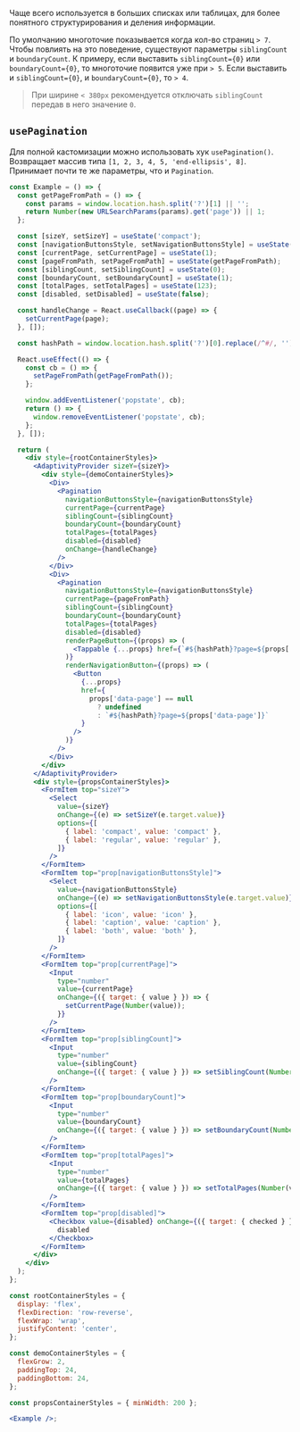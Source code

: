 Чаще всего используется в больших списках или таблицах, для более понятного структурирования и деления информации.

По умолчанию многоточие показывается когда кол-во страниц `> 7`. Чтобы повлиять на это поведение, существуют параметры `siblingCount` и `boundaryCount`.
К примеру, если выставить `siblingCount={0}` или `boundaryCount={0}`, то многоточие появится уже при `> 5`.
Если выставить и `siblingCount={0}`, и `boundaryCount={0}`, то `> 4`.

> При ширине `< 380px` рекомендуется отключать `siblingCount` передав в него значение `0`.

## `usePagination`

Для полной кастомизации можно использовать хук `usePagination()`. Возвращает массив типа `[1, 2, 3, 4, 5, 'end-ellipsis', 8]`. Принимает почти те же параметры, что и `Pagination`.

```jsx { "props": { "layout": false, "adaptivity": true, "iframe": false } }
const Example = () => {
  const getPageFromPath = () => {
    const params = window.location.hash.split('?')[1] || '';
    return Number(new URLSearchParams(params).get('page')) || 1;
  };

  const [sizeY, setSizeY] = useState('compact');
  const [navigationButtonsStyle, setNavigationButtonsStyle] = useState('icon');
  const [currentPage, setCurrentPage] = useState(1);
  const [pageFromPath, setPageFromPath] = useState(getPageFromPath);
  const [siblingCount, setSiblingCount] = useState(0);
  const [boundaryCount, setBoundaryCount] = useState(1);
  const [totalPages, setTotalPages] = useState(123);
  const [disabled, setDisabled] = useState(false);

  const handleChange = React.useCallback((page) => {
    setCurrentPage(page);
  }, []);

  const hashPath = window.location.hash.split('?')[0].replace(/^#/, '');

  React.useEffect(() => {
    const cb = () => {
      setPageFromPath(getPageFromPath());
    };

    window.addEventListener('popstate', cb);
    return () => {
      window.removeEventListener('popstate', cb);
    };
  }, []);

  return (
    <div style={rootContainerStyles}>
      <AdaptivityProvider sizeY={sizeY}>
        <div style={demoContainerStyles}>
          <Div>
            <Pagination
              navigationButtonsStyle={navigationButtonsStyle}
              currentPage={currentPage}
              siblingCount={siblingCount}
              boundaryCount={boundaryCount}
              totalPages={totalPages}
              disabled={disabled}
              onChange={handleChange}
            />
          </Div>
          <Div>
            <Pagination
              navigationButtonsStyle={navigationButtonsStyle}
              currentPage={pageFromPath}
              siblingCount={siblingCount}
              boundaryCount={boundaryCount}
              totalPages={totalPages}
              disabled={disabled}
              renderPageButton={(props) => (
                <Tappable {...props} href={`#${hashPath}?page=${props['data-page']}`} />
              )}
              renderNavigationButton={(props) => (
                <Button
                  {...props}
                  href={
                    props['data-page'] == null
                      ? undefined
                      : `#${hashPath}?page=${props['data-page']}`
                  }
                />
              )}
            />
          </Div>
        </div>
      </AdaptivityProvider>
      <div style={propsContainerStyles}>
        <FormItem top="sizeY">
          <Select
            value={sizeY}
            onChange={(e) => setSizeY(e.target.value)}
            options={[
              { label: 'compact', value: 'compact' },
              { label: 'regular', value: 'regular' },
            ]}
          />
        </FormItem>
        <FormItem top="prop[navigationButtonsStyle]">
          <Select
            value={navigationButtonsStyle}
            onChange={(e) => setNavigationButtonsStyle(e.target.value)}
            options={[
              { label: 'icon', value: 'icon' },
              { label: 'caption', value: 'caption' },
              { label: 'both', value: 'both' },
            ]}
          />
        </FormItem>
        <FormItem top="prop[currentPage]">
          <Input
            type="number"
            value={currentPage}
            onChange={({ target: { value } }) => {
              setCurrentPage(Number(value));
            }}
          />
        </FormItem>
        <FormItem top="prop[siblingCount]">
          <Input
            type="number"
            value={siblingCount}
            onChange={({ target: { value } }) => setSiblingCount(Number(value))}
          />
        </FormItem>
        <FormItem top="prop[boundaryCount]">
          <Input
            type="number"
            value={boundaryCount}
            onChange={({ target: { value } }) => setBoundaryCount(Number(value))}
          />
        </FormItem>
        <FormItem top="prop[totalPages]">
          <Input
            type="number"
            value={totalPages}
            onChange={({ target: { value } }) => setTotalPages(Number(value))}
          />
        </FormItem>
        <FormItem top="prop[disabled]">
          <Checkbox value={disabled} onChange={({ target: { checked } }) => setDisabled(checked)}>
            disabled
          </Checkbox>
        </FormItem>
      </div>
    </div>
  );
};

const rootContainerStyles = {
  display: 'flex',
  flexDirection: 'row-reverse',
  flexWrap: 'wrap',
  justifyContent: 'center',
};

const demoContainerStyles = {
  flexGrow: 2,
  paddingTop: 24,
  paddingBottom: 24,
};

const propsContainerStyles = { minWidth: 200 };

<Example />;
```
